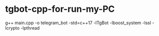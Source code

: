 # tgbot-cpp-for-run-my-PC

g++ main.cpp -o telegram_bot -std=c++17 -lTgBot -lboost_system -lssl -lcrypto -lpthread
